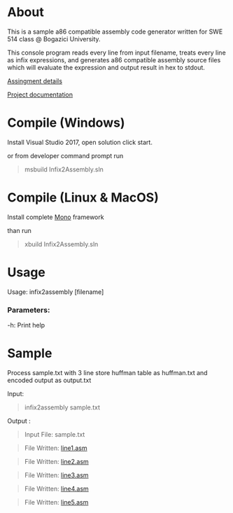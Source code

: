 About
=
This is a sample a86 compatible assembly code generator written for SWE 514 class @ Bogazici University.

This console program reads every line from input filename, treats every line as infix expressions, and generates a86 compatible assembly source files which will evaluate the expression and output result in hex to stdout.

[Assingment details](https://github.com/sinag/Infix2Assembly/blob/master/Infix2Assembly/Documents/swe514fall2018proj.pdf)

[Project documentation]()

Compile (Windows)
=

Install Visual Studio 2017, open solution click start.

or from developer command prompt run

>msbuild Infix2Assembly.sln

Compile (Linux & MacOS)
=

Install complete [Mono](https://www.mono-project.com/download/stable/) framework

than run

>xbuild Infix2Assembly.sln

Usage
=
Usage: infix2assembly [filename] 

### Parameters:
   
   -h: Print help
   
Sample
=
   Process sample.txt with 3 line store huffman table as huffman.txt and encoded output as output.txt
   
   Input:
   
   >infix2assembly sample.txt
   
   Output :
   
   >Input File: sample.txt
   
   >File Written: [line1.asm](https://github.com/sinag/Infix2Assembly/blob/master/Infix2Assembly/Documents/line1.asm)
   
   >File Written: [line2.asm](https://github.com/sinag/Infix2Assembly/blob/master/Infix2Assembly/Documents/line2.asm)
   
   >File Written: [line3.asm](https://github.com/sinag/Infix2Assembly/blob/master/Infix2Assembly/Documents/line3.asm)
      
   >File Written: [line4.asm](https://github.com/sinag/Infix2Assembly/blob/master/Infix2Assembly/Documents/line4.asm)
   
   >File Written: [line5.asm](https://github.com/sinag/Infix2Assembly/blob/master/Infix2Assembly/Documents/line5.asm)
